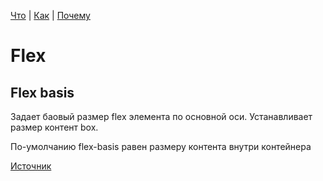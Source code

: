 [Что](./what.md) | [Как](./how.md) | [Почему](./why.md)

# Flex

## Flex basis

Задает баовый размер flex элемента по основной оси. Устанавливает размер контент box.

По-умолчанию flex-basis равен размеру контента внутри контейнера

[Источник](https://developer.mozilla.org/en-US/docs/Web/CSS/flex-basis)
